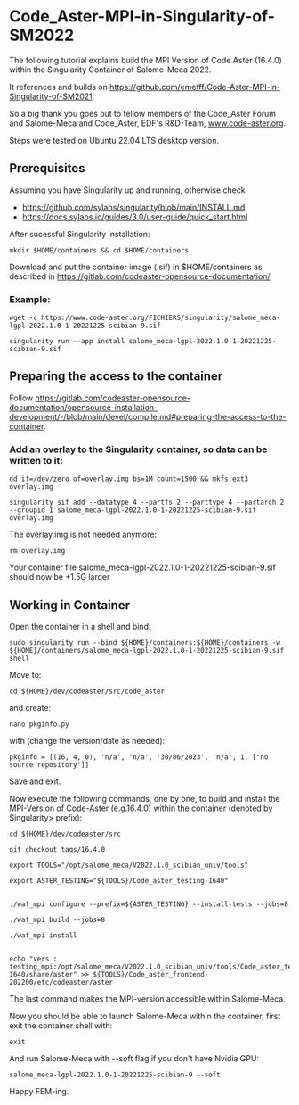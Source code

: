 # Code_Aster-MPI-in-Singularity-of-SM2022
The following tutorial explains build the MPI Version of Code Aster (16.4.0) within the Singularity Container of Salome-Meca 2022.

It references and builds on https://github.com/emefff/Code-Aster-MPI-in-Singularity-of-SM2021.

So a big thank you goes out to fellow members of the Code_Aster Forum and Salome-Meca and Code_Aster, EDF's R&D-Team, www.code-aster.org.

Steps were tested on Ubuntu 22.04 LTS desktop version.


## Prerequisites
Assuming you have Singularity up and running, otherwise check
- https://github.com/sylabs/singularity/blob/main/INSTALL.md 
- https://docs.sylabs.io/guides/3.0/user-guide/quick_start.html

After sucessful Singularity installation:
```
mkdir $HOME/containers && cd $HOME/containers
```

Download and put the container image (.sif) in $HOME/containers as described in https://gitlab.com/codeaster-opensource-documentation/

### Example:
```
wget -c https://www.code-aster.org/FICHIERS/singularity/salome_meca-lgpl-2022.1.0-1-20221225-scibian-9.sif

singularity run --app install salome_meca-lgpl-2022.1.0-1-20221225-scibian-9.sif
```

## Preparing the access to the container

Follow https://gitlab.com/codeaster-opensource-documentation/opensource-installation-development/-/blob/main/devel/compile.md#preparing-the-access-to-the-container.

### Add an overlay to the Singularity container, so data can be written to it:
```
dd if=/dev/zero of=overlay.img bs=1M count=1500 && mkfs.ext3 overlay.img

singularity sif add --datatype 4 --partfs 2 --parttype 4 --partarch 2 --groupid 1 salome_meca-lgpl-2022.1.0-1-20221225-scibian-9.sif overlay.img
```

The overlay.img is not needed anymore: 
```
rm overlay.img
```
Your container file salome_meca-lgpl-2022.1.0-1-20221225-scibian-9.sif should now be +1.5G larger

## Working in Container 
Open the container in a shell and bind:
```
sudo singularity run --bind ${HOME}/containers:${HOME}/containers -w ${HOME}/containers/salome_meca-lgpl-2022.1.0-1-20221225-scibian-9.sif shell
```
Move to:
```
cd ${HOME}/dev/codeaster/src/code_aster
```
and create:
```
nano pkginfo.py
```
with (change the version/date as needed):
```
pkginfo = [(16, 4, 0), 'n/a', 'n/a', '30/06/2023', 'n/a', 1, ['no source repository']]
```
Save and exit.

Now execute the following commands, one by one, to build and install the MPI-Version of Code-Aster (e.g.16.4.0) within the container (denoted by Singularity> prefix):
```
cd ${HOME}/dev/codeaster/src

git checkout tags/16.4.0

export TOOLS="/opt/salome_meca/V2022.1.0_scibian_univ/tools"

export ASTER_TESTING="${TOOLS}/Code_aster_testing-1640"


./waf_mpi configure --prefix=${ASTER_TESTING} --install-tests --jobs=8

./waf_mpi build --jobs=8

./waf_mpi install


echo "vers : testing_mpi:/opt/salome_meca/V2022.1.0_scibian_univ/tools/Code_aster_testing-1640/share/aster" >> ${TOOLS}/Code_aster_frontend-202200/etc/codeaster/aster
```
The last command makes the MPI-version accessible within Salome-Meca. 

Now you should be able to launch Salome-Meca within the container, first exit the container shell with:
```
exit
```
And run Salome-Meca with --soft flag if you don't have Nvidia GPU:
```
salome_meca-lgpl-2022.1.0-1-20221225-scibian-9 --soft
```
Happy FEM-ing.
